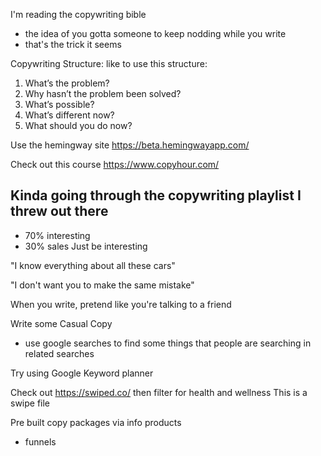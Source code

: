 I'm reading the copywriting bible
- the idea of you gotta someone to keep nodding while you write
- that's the trick it seems

Copywriting Structure:
like to use this structure:

1.  What’s the problem?
2.  Why hasn’t the problem been solved?
3.  What’s possible?
4.  What’s different now?
5.  What should you do now?

Use the hemingway site
https://beta.hemingwayapp.com/

Check out this course
https://www.copyhour.com/

## Kinda going through the copywriting playlist I threw out there
- 70% interesting
- 30% sales
Just be interesting

"I know everything about all these cars"

"I don't want you to make the same mistake"

When you write, pretend like you're talking to a friend

Write some Casual Copy
- use google searches to find some things that people are searching in related searches

Try using Google Keyword planner

Check out
https://swiped.co/
then filter for health and wellness
This is a swipe file

Pre built copy packages via info products 
- funnels